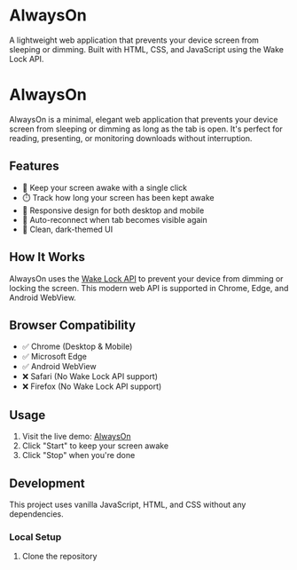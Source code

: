 # AlwaysOn
A lightweight web application that prevents your device screen from sleeping or dimming. Built with HTML, CSS, and JavaScript using the Wake Lock API.
# AlwaysOn

AlwaysOn is a minimal, elegant web application that prevents your device screen from sleeping or dimming as long as the tab is open. It's perfect for reading, presenting, or monitoring downloads without interruption.

## Features

- 🔆 Keep your screen awake with a single click
- ⏱️ Track how long your screen has been kept awake
- 📱 Responsive design for both desktop and mobile
- 🔄 Auto-reconnect when tab becomes visible again
- 🌙 Clean, dark-themed UI

## How It Works

AlwaysOn uses the [Wake Lock API](https://developer.mozilla.org/en-US/docs/Web/API/Screen_Wake_Lock_API) to prevent your device from dimming or locking the screen. This modern web API is supported in Chrome, Edge, and Android WebView.

## Browser Compatibility

- ✅ Chrome (Desktop & Mobile)
- ✅ Microsoft Edge
- ✅ Android WebView
- ❌ Safari (No Wake Lock API support)
- ❌ Firefox (No Wake Lock API support)

## Usage

1. Visit the live demo: [AlwaysOn](https://your-github-username.github.io/AlwaysOn)
2. Click "Start" to keep your screen awake
3. Click "Stop" when you're done

## Development

This project uses vanilla JavaScript, HTML, and CSS without any dependencies.

### Local Setup

1. Clone the repository
